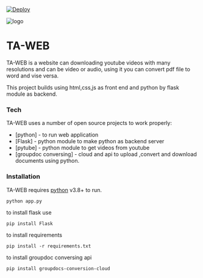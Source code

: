 [![Deploy](https://www.herokucdn.com/deploy/button.svg)](https://heroku.com/deploy?template=https://github.com/NemerYTamimi/TA-WEB)

![logo](http://www.ta-pal.com/static/heroku_deployment_ico.png)

# TA-WEB



TA-WEB is a website can downloading youtube videos with many resolutions and can be video or audio, using it you can convert pdf file to word and vise versa.

This project builds using html,css,js as front end and python by flask module as backend.



### Tech

TA-WEB uses a number of open source projects to work properly:

* [python] - to run web application
* [Flask] - python module to make python as backend server
* [pytube] - python module to get videos from youtube
* [groupdoc conversing] - cloud and api to upload ,convert and download documents using python.



### Installation

TA-WEB requires [python](https://www.python.org/downloads/release/python-380/) v3.8+ to run.

```
python app.py
```

to install flask use 
```
pip install Flask
```

to install requirements
```
pip install -r requirements.txt 
```
to install  groupdoc conversing api
```
pip install groupdocs-conversion-cloud
```







